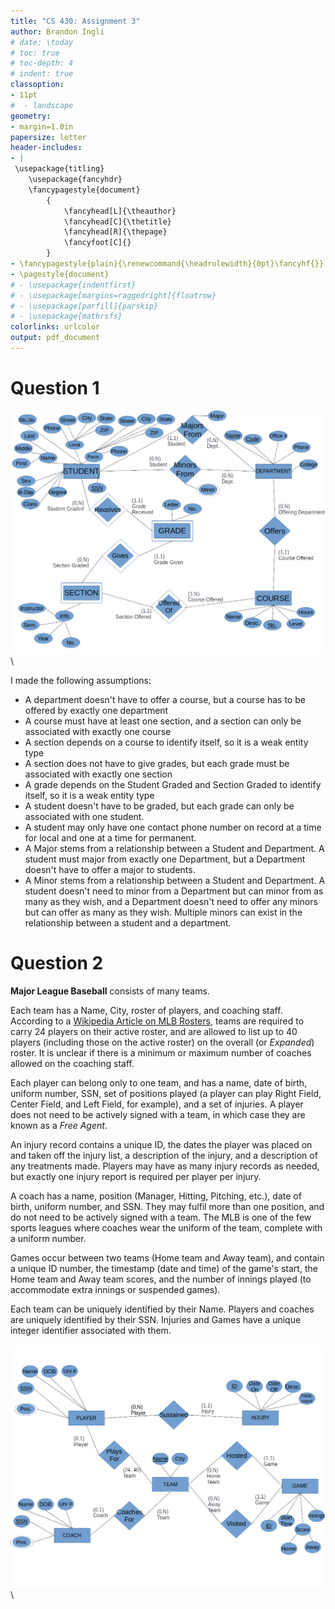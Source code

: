 ```yaml
---
title: "CS 430: Assignment 3"
author: Brandon Ingli
# date: \today
# toc: true
# toc-depth: 4
# indent: true
classoption:
- 11pt
#  - landscape
geometry:
- margin=1.0in
papersize: letter
header-includes:
- |
 \usepackage{titling}
    \usepackage{fancyhdr}
    \fancypagestyle{document}
        {
            \fancyhead[L]{\theauthor}
            \fancyhead[C]{\thetitle}
            \fancyhead[R]{\thepage}
            \fancyfoot[C]{}
        }
- \fancypagestyle{plain}{\renewcommand{\headrulewidth}{0pt}\fancyhf{}}
- \pagestyle{document}
# - \usepackage{indentfirst}
# - \usepackage[margins=raggedright]{floatrow}
# - \usepackage[parfill]{parskip}
# - \usepackage{mathrsfs}
colorlinks: urlcolor
output: pdf_document
---
```


# Question 1
![](question1.png)\



I made the following assumptions:

+ A department doesn't have to offer a course, but a course has to be offered by exactly one department
+ A course must have at least one section, and a section can only be associated with exactly one course
+ A section depends on a course to identify itself, so it is a weak entity type
+ A section does not have to give grades, but each grade must be associated with exactly one section
+ A grade depends on the Student Graded and Section Graded to identify itself, so it is a weak entity type
+ A student doesn't have to be graded, but each grade can only be associated with one student.
+ A student may only have one contact phone number on record at a time for local and one at a time for permanent.
+ A Major stems from a relationship between a Student and Department. A student must major from exactly one Department, but a Department doesn't have to offer a major to students.
+ A Minor stems from a relationship between a Student and Department. A student doesn't need to minor from a Department but can minor from as many as they wish, and a Department doesn't need to offer any minors but can offer as many as they wish. Multiple minors can exist in the relationship between a student and a department.

# Question 2
**Major League Baseball** consists of many teams. 

Each team has a Name, City, roster of players, and coaching staff. According to a [Wikipedia Article on MLB Rosters](https://en.wikipedia.org/wiki/Major_League_Baseball_rosters), teams are required to carry 24 players on their active roster, and are allowed to list up to 40 players (including those on the active roster) on the overall (or *Expanded*) roster. It is unclear if there is a minimum or maximum number of coaches allowed on the coaching staff.

Each player can belong only to one team, and has a name, date of birth, uniform number, SSN, set of positions played (a player can play Right Field, Center Field, and Left Field, for example), and a set of injuries. A player does not need to be actively signed with a team, in which case they are known as a *Free Agent*.

An injury record contains a unique ID, the dates the player was placed on and taken off the injury list, a description of the injury, and a description of any treatments made. Players may have as many injury records as needed, but exactly one injury report is required per player per injury. 

A coach has a name, position (Manager, Hitting, Pitching, etc.), date of birth, uniform number, and SSN. They may fulfil more than one position, and do not need to be actively signed with a team. The MLB is one of the few sports leagues where coaches wear the uniform of the team, complete with a uniform number.

Games occur between two teams (Home team and Away team), and contain a unique ID number, the timestamp (date and time) of the game's start, the Home team and Away team scores, and the number of innings played (to accommodate extra innings or suspended games).

Each team can be uniquely identified by their Name. Players and coaches are uniquely identified by their SSN. Injuries and Games have a unique integer identifier associated with them.

![](question2.png)\

